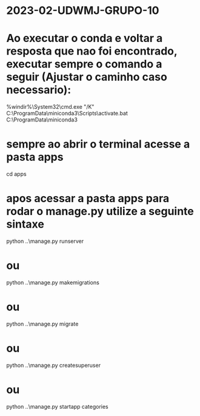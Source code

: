 # 2023-02-UDWMJ-GRUPO-10

# Ao executar o conda e voltar a resposta que nao foi encontrado, executar sempre o comando a seguir (Ajustar o caminho caso necessario):

%windir%\System32\cmd.exe "/K" C:\ProgramData\miniconda3\Scripts\activate.bat C:\ProgramData\miniconda3

# sempre ao abrir o terminal acesse a pasta apps

cd apps

# apos acessar a pasta apps para rodar o manage.py utilize a seguinte sintaxe

python ..\manage.py runserver

# ou 

python ..\manage.py makemigrations

# ou 

python ..\manage.py migrate

# ou

python ..\manage.py createsuperuser

# ou

python ..\manage.py startapp categories
